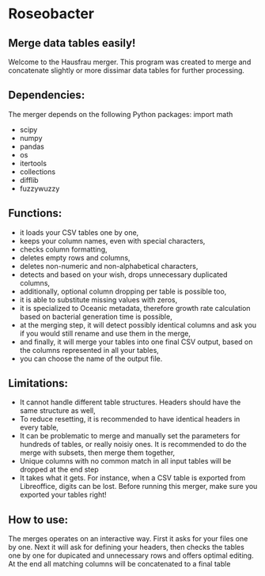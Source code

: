 # Roseobacter
## Merge data tables easily!
Welcome to the Hausfrau merger. This program was created to merge and concatenate slightly or more dissimar data tables for further processing.

## Dependencies:
The merger depends on the following Python packages:
import math
* scipy
* numpy
* pandas
* os
* itertools
* collections
* difflib
* fuzzywuzzy 
## Functions:
* it loads your CSV tables one by one,
* keeps your column names, even with special characters,
* checks column formatting,
* deletes empty rows and columns,
* deletes non-numeric and non-alphabetical characters,
* detects and based on your wish, drops unnecessary duplicated columns,
* additionally, optional column dropping per table is possible too,
* it is able to substitute missing values with zeros,
* it is specialized to Oceanic metadata, therefore growth rate calculation based on bacterial generation time is possible,
* at the merging step, it will detect possibly identical columns and ask you if you would still rename and use them in the merge,
* and finally, it will merge your tables into one final CSV output, based on the columns represented in all your tables,
* you can choose the name of the output file.
## Limitations:
 * It cannot handle different table structures. Headers should have the same structure as well,
 * To reduce resetting, it is recommended to have identical headers in every table,
 * It can be problematic to merge and manually set the parameters for hundreds of tables, or really noisiy ones. It is recommended to do the merge with subsets, then merge them together,
 * Unique columns with no common match in all input tables will be dropped at the end step
 * It takes what it gets. For instance, when a CSV table is exported from Libreoffice, digits can be lost. Before running this merger, make sure you exported your tables right!
 ## How to use:
 The merges operates on an interactive way. First it asks for your files one by one. Next it will ask for defining your headers, then checks the tables one by one for dupicated and unnecessary rows and offers optimal editing. At the end all matching columns will be concatenated to a final table
